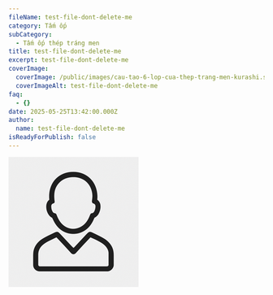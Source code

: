```yaml
---
fileName: test-file-dont-delete-me
category: Tấm ốp
subCategory:
  - Tấm ốp thép tráng men
title: test-file-dont-delete-me
excerpt: test-file-dont-delete-me
coverImage:
  coverImage: /public/images/cau-tao-6-lop-cua-thep-trang-men-kurashi.svg
  coverImageAlt: test-file-dont-delete-me
faq:
  - {}
date: 2025-05-25T13:42:00.000Z
author:
  name: test-file-dont-delete-me
isReadyForPublish: false
---
```

![](/public/images/author.png)